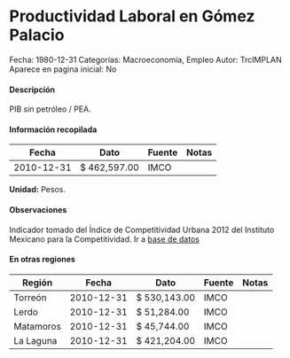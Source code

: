 Productividad Laboral en Gómez Palacio
=====

Fecha: 1980-12-31
Categorías: Macroeconomía, Empleo
Autor: TrcIMPLAN
Aparece en pagina inicial: No

#### Descripción

PIB sin petróleo / PEA.

#### Información recopilada

<table class="table table-hover table-bordered matriz">
<thead>
<tr>
<th>Fecha</th>
<th>Dato</th>
<th>Fuente</th>
<th>Notas</th>
</tr>
</thead>
<tbody>
<tr>
<td>2010-12-31</td>
<td class="derecha">$ 462,597.00</td>
<td>IMCO</td>
<td></td>
</tr>
</tbody>
</table>

<b>Unidad:</b> Pesos.

#### Observaciones

Indicador tomado del Índice de Competitividad Urbana 2012 del Instituto Mexicano para la Competitividad. Ir a [base de datos](http://porciudad.comparadondevives.org/contacto)


#### En otras regiones

<table class="table table-hover table-bordered matriz">
<thead>
<tr>
<th>Región</th>
<th>Fecha</th>
<th>Dato</th>
<th>Fuente</th>
<th>Notas</th>
</tr>
</thead>
<tbody>
<tr>
<td>Torreón</td>
<td>2010-12-31</td>
<td class="derecha">$ 530,143.00</td>
<td>IMCO</td>
<td></td>
</tr>
<tr>
<td>Lerdo</td>
<td>2010-12-31</td>
<td class="derecha">$ 51,284.00</td>
<td>IMCO</td>
<td></td>
</tr>
<tr>
<td>Matamoros</td>
<td>2010-12-31</td>
<td class="derecha">$ 45,744.00</td>
<td>IMCO</td>
<td></td>
</tr>
<tr>
<td>La Laguna</td>
<td>2010-12-31</td>
<td class="derecha">$ 421,204.00</td>
<td>IMCO</td>
<td></td>
</tr>
</tbody>
</table>

